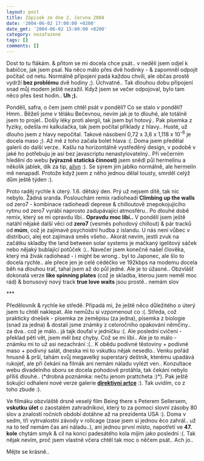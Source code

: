 ```yaml
---
layout: post
title: Zápisek ze dne 2. června 2004
date: '2004-06-02 17:00:00 +0200'
date_gmt: '2004-06-02 15:00:00 +0200'
category: nezařazené
tags: []
comments: []
---
```

<p>Dost to tu flákám. &amp; přitom se mi docela chce psát.. v neděli jsem odjel k babičce, jak jsem psal. Na něco  málo přes dvě hodinky - &amp; zapomněl odpojit počítač od netu. Normálně připojení padá každou chvíli, ale občas  prostě vydrží <strong>bez problému</strong> dvě hodiny ;). Úchvatné.. Tak dlouhou dobu připojení snad můj modem ještě nezažil.  Když jsem se večer odpojoval, bylo tam něco přes šest hodin.. <strong>Uh ;).</strong></p>
<p>Pondělí, safra, o čem jsem chtěl psát v pondělí? Co se stalo v pondělí? Hmm.. Běželi jsme v těláku Bečevnou,  nevím jak je to dlouhé, ale totálně jsem to projel.. Došly léky proti alergii, tak jsem byl hotový..  Pak písemka z fyziky, odešla mi kalkulačka, tak jsem počítal příklady z hlavy.. Husté, už dlouho jsem z hlavy  nepočítal. Takové násobení 0,72 x 3,6 x 1,118 x 10<sup>-6</sup> je docela maso ;). Až mě z toho začala bolet hlava :(.  Doma jsem předělal galerii do další verze.. Kašlu na horizontálně vystředěný design, v podobě v jaké ho potřebuju  je asi bez javascriptu nenastylovatelný.. Při večerním hledění do webu <strong>(výrazně statická činnost)</strong> jsem snědl  půl hermelínu a několik jablek, dík za tip, <a href="http://ailyn.wz.cz/rhapsody">ailyn</a> :).  Se sýrem jím jablko normálně, ale hermelín mě nenapadl. Protože když jsem z něho jednou dělal tousty, smrděl celýž dům  ještě týden :).</p>
<p>Proto raděj rychle k úterý. 1.6. dětský den. Prý už nejsem dítě, tak nic nebylo. Žádná sranda. Poslouchám  remix radioheadí <strong>Climbing up the walls</strong> od zero7 - kombinace radioheadí deprese &amp; chilloutově znepokojujícího  rytmu od zero7 vyrábí naprosto zadupávající atmosféru.. Po dlouhé době remix, který se mi opravdu líbí.. <strong>Opravdu  moc líbí..</strong> V pondělí  jsem ještě natáhl nějaké další věci od <strong>zero7</strong> (vesměs pohodový chillout) &amp; pár tracků od <strong>múm</strong>, což je zajímavě  psychoidní hudba z islandu. U nás není vůbec v distribuci, alej eot zajímavá směs všeho.. Akorát nevím, jestli zvuk na začátku skladby the land between solar systems je mačkaný  igelitový sáček nebo nějaký bublající potůček :).. Navečer jsem  konečně našel člověka, který má živák radiohead - i might be wrong.. byl to Japonec, ale šlo to docela rychle..  ale přece jen je celé cédéčko ve 192kbps na modemu docela běh na dlouhou trať, tahal jsem až do půl jedné.  Ale je to úžasné.. Obzvlášť dokonalá verze <strong>like spinning plates</strong> (což je skladba, kterou jsem neměl moc rád) &  bonusový nový track <strong>true love waits</strong> jsou prostě.. nemám slov</p>
<p>***</p>
<p>Předělovník &amp; rychle ke středě. Připadá mi, že ještě něco důležitého o úterý jsem tu chtěl naklepat. Ale nemůžu  si vzpomenout co :(. Středa, což prakticky dnešek - písemka ze zeměpisu (za jedna), písemka z biologie (snad za jedna)  &amp; dostali jsme známky z celoročního opakování němčiny.. za dva.. což je málo.. já tajk doufal v jedničku :(.  Ale poslední cvičení - překlad pěti vět, jsem měl bez chyby. Což se mi líbí.. Ale je to málo - známku mi to  už asi nezachrání :(.. K obědu podivné těstoviny + podivné maso + podivný salát, dneska mi to vskutku nějak nesedlo..  Venku pořád hnusně &amp; prší, tahám svůj megavelký superstarý deštník, kterému upadává rukojeť, ale při čekání  na filmák ani nemám náladu vylézt ven.. Konzultace webu divadelního sboru se docela pohodově protáhla, tak čekání  nebylo příliš dlouhé.. (*drobná poznámka: nečtu jenom prattcheta :)*). Pak ještě šokující odhalení nové verze  galerie <strong><a href="http://mgvforum.wz.cz/forum/info.php?autor=Ryska">direktivní artce</a></strong> :). Tak uvidím, co z toho  zbude :).</p>
<p>Ve filmáku obzvláště drsně veselý film Being there s Peterem Sellersem, <strong>vskutku úlet</strong> o zaostalém zahradníkovi,  který to za pomoci slovní zásoby 80 slov a znalosti ročních období dotáhne až na prezidenta USA :). Doma v sedm,  tři vytrvalostní závody v rollcage (zase jsem si jednou ěco zahrál.. už na to teď nemám čas ani náladu..), ani jednou první místo, napotřetí ve <strong>47. kole</strong> chytám smyk &amp; cíl na konci  padesátého kola míjím jako poslední :(. Tak nějak nevím, proč jsem vlastně včera chtěl tak moc o něčem psát..  Ach jo..</p>
<p>Mějte se krásně..</p>
